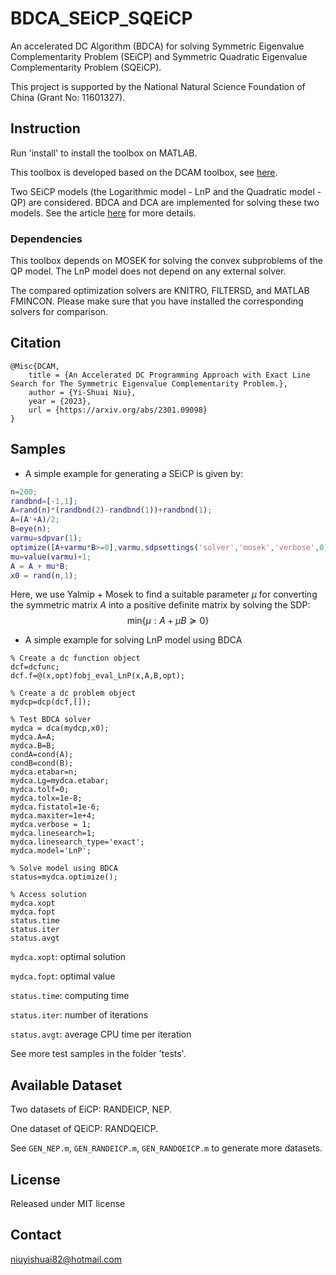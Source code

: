 # BDCA_SEiCP_SQEiCP
An accelerated DC Algorithm (BDCA) for solving Symmetric Eigenvalue Complementarity Problem (SEiCP) and Symmetric Quadratic Eigenvalue Complementarity Problem (SQEiCP).

This project is supported by the National Natural Science Foundation of China (Grant No: 11601327).

## Instruction ##

Run 'install' to install the toolbox on MATLAB.

This toolbox is developed based on the DCAM toolbox, see [here](https://github.com/niuyishuai/DCAM).

Two SEiCP models (the Logarithmic model - LnP and the Quadratic model - QP) are considered. BDCA and DCA are implemented for solving these two models. See the article [here](https://arxiv.org/abs/2301.09098) for more details.


### Dependencies ###

This toolbox depends on MOSEK for solving the convex subproblems of the QP model. The LnP model does not depend on any external solver.

The compared optimization solvers are KNITRO, FILTERSD, and MATLAB FMINCON. Please make sure that you have installed the corresponding solvers for comparison.

## Citation

```
@Misc{DCAM,
	title = {An Accelerated DC Programming Approach with Exact Line Search for The Symmetric Eigenvalue Complementarity Problem.},
	author = {Yi-Shuai Niu},	
	year = {2023},
	url = {https://arxiv.org/abs/2301.09098}
}
```

## Samples

* A simple example for generating a SEiCP is given by:
``` Matlab
n=200;
randbnd=[-1,1];
A=rand(n)*(randbnd(2)-randbnd(1))+randbnd(1);
A=(A'+A)/2;
B=eye(n);
varmu=sdpvar(1);
optimize([A+varmu*B>=0],varmu,sdpsettings('solver','mosek','verbose',0));
mu=value(varmu)+1;
A = A + mu*B;
x0 = rand(n,1);
```

Here, we use Yalmip + Mosek to find a suitable parameter $\mu$ for converting the symmetric matrix $A$ into a positive definite matrix by solving the SDP: 
$$\text{min} \{\mu : A + \mu B \succeq 0\}$$

* A simple example for solving LnP model using BDCA
```
% Create a dc function object
dcf=dcfunc;
dcf.f=@(x,opt)fobj_eval_LnP(x,A,B,opt);

% Create a dc problem object
mydcp=dcp(dcf,[]);

% Test BDCA solver
mydca = dca(mydcp,x0);
mydca.A=A;
mydca.B=B;
condA=cond(A);
condB=cond(B);
mydca.etabar=n;
mydca.Lg=mydca.etabar; 
mydca.tolf=0;
mydca.tolx=1e-8;
mydca.fistatol=1e-6;
mydca.maxiter=1e+4;
mydca.verbose = 1;
mydca.linesearch=1;
mydca.linesearch_type='exact';
mydca.model='LnP';

% Solve model using BDCA
status=mydca.optimize();

% Access solution
mydca.xopt
mydca.fopt
status.time
status.iter
status.avgt
```

`mydca.xopt`: optimal solution

`mydca.fopt`: optimal value

`status.time`: computing time

`status.iter`: number of iterations

`status.avgt`: average CPU time per iteration

See more test samples in the folder 'tests'.

## Available Dataset
Two datasets of EiCP: RANDEICP, NEP. 

One dataset of QEiCP: RANDQEICP.

See `GEN_NEP.m`, `GEN_RANDEICP.m`, `GEN_RANDQEICP.m` to generate more datasets.

## License

Released under MIT license

## Contact

niuyishuai82@hotmail.com
